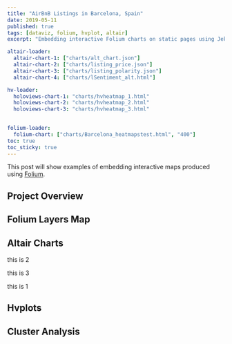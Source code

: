 ```yaml
---
title: "AirBnB Listings in Barcelona, Spain"
date: 2019-05-11
published: true
tags: [dataviz, folium, hvplot, altair]
excerpt: "Embedding interactive Folium charts on static pages using Jekyll."

altair-loader:
  altair-chart-1: ["charts/alt_chart.json"]
  altair-chart-2: ["charts/listing_price.json"]
  altair-chart-3: ["charts/listing_polarity.json"]
  altair-chart-4: ["charts/lSentiment_alt.html"]

hv-loader:
  holoviews-chart-1: "charts/hvheatmap_1.html"
  holoviews-chart-2: "charts/hvheatmap_2.html"
  holoviews-chart-3: "charts/hvheatmap_3.html"
  

folium-loader:
  folium-chart: ["charts/Barcelona_heatmapstest.html", "400"]
toc: true
toc_sticky: true
---
```


This post will show examples of embedding interactive maps produced using [Folium](https://github.com/python-visualization/folium).
## Project Overview

## Folium Layers Map

<div id="folium-chart"></div>

## Altair Charts

this is 2

<div id="altair-chart-2"></div>

this is 3

<div id="altair-chart-3"></div>

this is 1

<div id="altair-chart-1"></div>

## Hvplots

<div id="holoviews-chart-1"></div>

<div id="holoviews-chart-2"></div>

<div id="holoviews-chart-3"></div>

## Cluster Analysis

<div id="altair-chart-4"></div>
